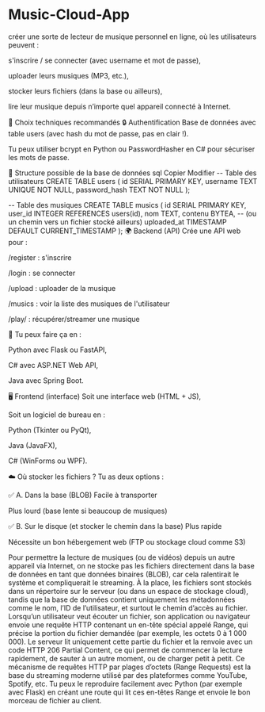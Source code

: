 # Music-Cloud-App
créer une sorte de lecteur de musique personnel en ligne, où les utilisateurs peuvent :

s'inscrire / se connecter (avec username et mot de passe),

uploader leurs musiques (MP3, etc.),

stocker leurs fichiers (dans la base ou ailleurs),

lire leur musique depuis n’importe quel appareil connecté à Internet.

🧠 Choix techniques recommandés
🔒 Authentification
Base de données avec table users (avec hash du mot de passe, pas en clair !).

Tu peux utiliser bcrypt en Python ou PasswordHasher en C# pour sécuriser les mots de passe.

🧱 Structure possible de la base de données
sql
Copier
Modifier
-- Table des utilisateurs
CREATE TABLE users (
    id SERIAL PRIMARY KEY,
    username TEXT UNIQUE NOT NULL,
    password_hash TEXT NOT NULL
);

-- Table des musiques
CREATE TABLE musics (
    id SERIAL PRIMARY KEY,
    user_id INTEGER REFERENCES users(id),
    nom TEXT,
    contenu BYTEA, -- (ou un chemin vers un fichier stocké ailleurs)
    uploaded_at TIMESTAMP DEFAULT CURRENT_TIMESTAMP
);
🌍 Backend (API)
Crée une API web pour :

/register : s'inscrire

/login : se connecter

/upload : uploader de la musique

/musics : voir la liste des musiques de l'utilisateur

/play/<id> : récupérer/streamer une musique

📌 Tu peux faire ça en :

Python avec Flask ou FastAPI,

C# avec ASP.NET Web API,

Java avec Spring Boot.

🖥️ Frontend (interface)
Soit une interface web (HTML + JS),

Soit un logiciel de bureau en :

Python (Tkinter ou PyQt),

Java (JavaFX),

C# (WinForms ou WPF).

☁️ Où stocker les fichiers ?
Tu as deux options :

✅ A. Dans la base (BLOB)
Facile à transporter

Plus lourd (base lente si beaucoup de musiques)

✅ B. Sur le disque (et stocker le chemin dans la base)
Plus rapide

Nécessite un bon hébergement web (FTP ou stockage cloud comme S3)


Pour permettre la lecture de musiques (ou de vidéos) depuis un autre appareil via Internet, on ne stocke pas les fichiers directement dans la base de données en tant que données binaires (BLOB), car cela ralentirait le système et compliquerait le streaming. À la place, les fichiers sont stockés dans un répertoire sur le serveur (ou dans un espace de stockage cloud), tandis que la base de données contient uniquement les métadonnées comme le nom, l’ID de l’utilisateur, et surtout le chemin d’accès au fichier. Lorsqu’un utilisateur veut écouter un fichier, son application ou navigateur envoie une requête HTTP contenant un en-tête spécial appelé Range, qui précise la portion du fichier demandée (par exemple, les octets 0 à 1 000 000). Le serveur lit uniquement cette partie du fichier et la renvoie avec un code HTTP 206 Partial Content, ce qui permet de commencer la lecture rapidement, de sauter à un autre moment, ou de charger petit à petit. Ce mécanisme de requêtes HTTP par plages d’octets (Range Requests) est la base du streaming moderne utilisé par des plateformes comme YouTube, Spotify, etc. Tu peux le reproduire facilement avec Python (par exemple avec Flask) en créant une route qui lit ces en-têtes Range et envoie le bon morceau de fichier au client.
